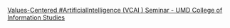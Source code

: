 [Values-Centered #ArtificialIntelligence (VCAI ) Seminar - UMD College of Information Studies](https://qi.tc/qi/120029)